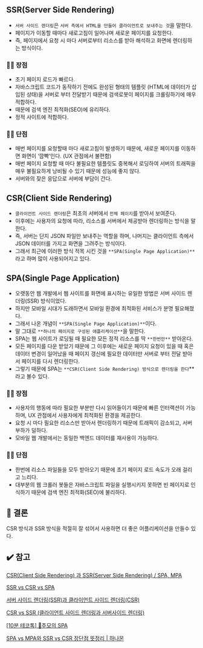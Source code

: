 ## SSR(Server Side Rendering)

- `서버 사이드 렌더링`은 `서버 측에서 HTML을 만들어 클라이언트로 보내주는 것`을 말한다.
- 페이지가 이동할 때마다 새로고침이 일어나며 새로운 페이지를 요청한다.
- 즉, 페이지에서 요청 시 마다 서버로부터 리소스를 받아 해석하고 화면에 렌더링하는 방식이다.

### 👍🏻 장점

- 초기 페이지 로드가 빠르다.
- 자바스크립트 코드가 동작하기 전에도 완성된 형태의 템플릿 (HTML에 데이터가 삽입된 상태)을 서버로 부터 전달받기 때문에 검색로봇이 페이지를 크롤링하기에 매우 적합하다.
- 때문에 검색 엔진 최적화(SEO)에 유리하다.
- 정적 사이트에 적합하다.

### 👎🏻 단점

- 매번 페이지를 요청할때 마다 새로고침이 발생하기 때문에, 새로운 페이지를 이동하면 화면이 ‘깜빡’인다. (UX 관점에서 불편함)
- 매번 페이지 요청할 때 마다 불필요한 템플릿도 중복해서 로딩하여 서버의 트래픽을 매우 불필요하게 낭비될 수 있기 때문에 성능에 좋지 않다.
- 서버와의 잦은 응답으로 서버에 부담이 간다.

## CSR(Client Side Rendering)

- `클라이언트 사이드 렌더링`은 최초의 서버에서 `전체 페이지`를 받아서 보여준다.
- 이후에는 사용자의 요청에 따라, 리소스를 서버에서 제공받아 렌더링하는 방식을 말한다.
- 즉, 서버는 단지 JSON 파일만 보내주는 역할을 하며, 나머지는 클라이언트 측에서 JSON 데이터를 가지고 화면을 그려주는 방식이다.
- 그래서 최근에 이러한 방식 적목 시킨 것을 `**SPA(Single Page Application)**`라고 하며 많이 사용되어지고 있다.

## SPA(Single Page Application)

- 오랫동안 웹 개발에서 웹 사이트를 화면에 표시하는 유일한 방법은 서버 사이드 렌더링(SSR) 방식이었다.
- 하지만 모바일 시대가 도래하면서 모바일 환경에 최적화된 서비스가 분명 필요해졌다.
- 그래서 나온 개념이 `**SPA(Single Page Application)**`이다.
- 말 그대로 `**하나의 페이지로 구성된 애플리케이션**`을 말한다.
- SPA는 웹 사이트가 로딩될 때 필요한 모든 정적 리소스를 딱 `**한번만**` 받아온다.
- 모든 페이지를 다운 받았기 때문에 그 이후에는 새로운 페이지 요청이 있을 때 혹은 데이터 변경이 일어났을 때 페이지 갱신에 필요한 데이터만 서버로 부터 전달 받아서 페이지를 다시 렌더링한다.
- 그렇기 때문에 SPA는 `**CSR(Client Side Rendering) 방식으로 렌더링을 한다`\*\* 라고 볼수 있다.

### 👍🏻 장점

- 사용자의 행동에 따라 필요한 부분만 다시 읽어들이기 때문에 빠른 인터랙션이 가능하며, UX 관점에서 사용자에게 최적화된 환경을 제공한다.
- 요청 시 마다 필요한 리소스만 받아서 렌더링하기 때문에 트래픽이 감소되고, 서버 부하가 덜하다.
- 모바일 웹 개발에서는 동일한 백엔드 데이터를 재사용이 가능하다.

### 👎🏻 단점

- 한번에 리소스 파일들을 모두 받아오기 때문에 초기 페이지 로드 속도가 오래 걸리고 느리다.
- 대부분의 웹 크롤러 봇들은 자바스크립트 파일을 실행시키지 못하면 빈 페이지로 인식하기 때문에 검색 엔진 최적화(SEO)에 불리하다.

## 🚀 결론

CSR 방식과 SSR 방식을 적절히 잘 섞어서 사용하면 더 좋은 어플리케이션을 만들수 있다.

## ✔️ 참고

[CSR(Client Side Rendering) 과 SSR(Server Side Rendering) / SPA, MPA](https://kyoung-jnn.tistory.com/entry/CSRClient-Side-Rendering-%EA%B3%BC-SSRServer-Side-Rendering)

[](https://inmediatum.com/en/blog/innovacion1/who-is-better-ssr-aplication-vs-spa-aplication/)

[SSR vs CSR vs SPA](https://devgaram.github.io/966ea5b2cd8e89dbab1723a18bec85539cbfa10a)

[서버 사이드 렌더링(SSR)과 클라이언트 사이드 렌더링(CSR)](https://goodgid.github.io/Server-Side-Rendering-and-Client-Side-Rendering/)

[CSR vs SSR (클라이언트 사이드 렌더링과 서버사이드 렌더링)](https://imkh.dev/csr-ssr/)

[[10분 테코톡] 🍻주모의 SPA](https://www.youtube.com/watch?v=vM_zQLnlyKw)

[SPA vs MPA와 SSR vs CSR 장단점 뜻정리 | 하나몬](https://hanamon.kr/spa-mpa-ssr-csr-%EC%9E%A5%EB%8B%A8%EC%A0%90-%EB%9C%BB%EC%A0%95%EB%A6%AC/)
